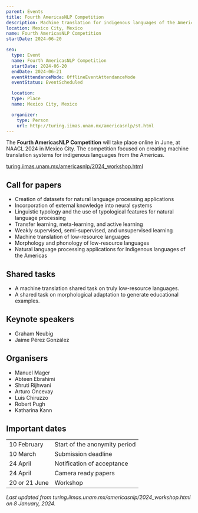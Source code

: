 ```yaml
---
parent: Events
title: Fourth AmericasNLP Competition
description: Machine translation for indigenous languages of the Americas
location: Mexico City, Mexico
name: Fourth AmericasNLP Competition
startDate: 2024-06-20

seo:
  type: Event
  name: Fourth AmericasNLP Competition
  startDate: 2024-06-20
  endDate: 2024-06-21
  eventAttendanceMode: OfflineEventAttendanceMode
  eventStatus: EventScheduled

  location:
  type: Place
  name: Mexico City, Mexico

  organizer:
    type: Person
    url: http://turing.iimas.unam.mx/americasnlp/st.html
---
```


The **Fourth AmericasNLP Competition** will take place online in June, at NAACL 2024 in Mexico City.
The competition focused on creating machine translation systems for indigenous languages from the Americas.

[turing.iimas.unam.mx/americasnlp/2024_workshop.html](http://turing.iimas.unam.mx/americasnlp/2024_workshop.html)

## Call for papers

- Creation of datasets for natural language processing applications
- Incorporation of external knowledge into neural systems
- Linguistic typology and the use of typological features for natural language processing
- Transfer learning, meta-learning, and active learning
- Weakly supervised, semi-supervised, and unsupervised learning
- Machine translation of low-resource languages
- Morphology and phonology of low-resource languages
- Natural language processing applications for Indigenous languages of the Americas 


## Shared tasks

- A machine translation shared task on truly low-resource languages.
- A shared task on morphological adaptation to generate educational examples.


## Keynote speakers

- Graham Neubig
- Jaime Pérez González


## Organisers

- Manuel Mager
- Abteen Ebrahimi
- Shruti Rijhwani
- Arturo Oncevay
- Luis Chiruzzo
- Robert Pugh
- Katharina Kann



## Important dates

|     |     |
| --- | --- |
| 10 February | Start of the anonymity period |
| 10 March | Submission deadline |
| 24 April |  Notification of acceptance |
| 24 April | Camera ready papers |
| 20 or 21 June | Workshop |


*Last updated from turing.iimas.unam.mx/americasnlp/2024_workshop.html on 8 January, 2024.*
